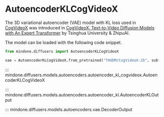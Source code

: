 <!--Copyright 2024 The HuggingFace Team. All rights reserved.

Licensed under the Apache License, Version 2.0 (the "License"); you may not use this file except in compliance with
the License. You may obtain a copy of the License at

http://www.apache.org/licenses/LICENSE-2.0

Unless required by applicable law or agreed to in writing, software distributed under the License is distributed on
an "AS IS" BASIS, WITHOUT WARRANTIES OR CONDITIONS OF ANY KIND, either express or implied. See the License for the
specific language governing permissions and limitations under the License. -->

# AutoencoderKLCogVideoX

The 3D variational autoencoder (VAE) model with KL loss used in [CogVideoX](https://github.com/THUDM/CogVideo) was introduced in [CogVideoX: Text-to-Video Diffusion Models with An Expert Transformer](https://github.com/THUDM/CogVideo/blob/main/resources/CogVideoX.pdf) by Tsinghua University & ZhipuAI.

The model can be loaded with the following code snippet.

```python
from mindone.diffusers import AutoencoderKLCogVideoX

vae = AutoencoderKLCogVideoX.from_pretrained("THUDM/CogVideoX-2b", subfolder="vae", mindspore_dtype=mindspore.float16)
```


::: mindone.diffusers.models.autoencoders.autoencoder_kl_cogvideox.AutoencoderKLCogVideoX

::: mindone.diffusers.models.autoencoders.autoencoder_kl.AutoencoderKLOutput

::: mindone.diffusers.models.autoencoders.vae.DecoderOutput
